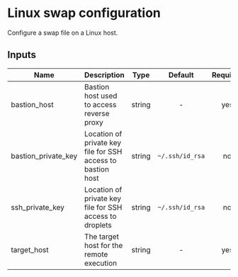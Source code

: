 # Linux swap configuration

Configure a swap file on a Linux host.

## Inputs

| Name | Description | Type | Default | Required |
|------|-------------|:----:|:-----:|:-----:|
| bastion\_host | Bastion host used to access reverse proxy | string | - | yes |
| bastion\_private\_key | Location of private key file for SSH access to bastion host | string | `~/.ssh/id_rsa` | no |
| ssh\_private\_key | Location of private key file for SSH access to droplets | string | `~/.ssh/id_rsa` | no |
| target\_host | The target host for the remote execution | string | - | yes |

